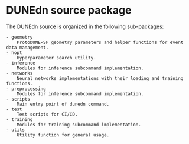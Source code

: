 # DUNEdn source package

The DUNEdn source is organized in the following sub-packages:

    - geometry
        ProtoDUNE-SP geometry parameters and helper functions for event data management.
    - hopt
        Hyperparameter search utility.
    - inference
        Modules for inference subcommand implementation.
    - networks
        Neural networks implementations with their loading and training functions.
    - preprocessing
        Modules for inference subcommand implementation.
    - scripts
        Main entry point of dunedn command.
    - test
        Test scripts for CI/CD.
    - training
        Modules for training subcommand implementation.  
    - utils
        Utility function for general usage.
